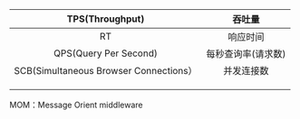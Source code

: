 | TPS\(Throughput\) | 吞吐量 |
| :---: | :---: |
| RT | 响应时间 |
| QPS\(Query Per Second\) | 每秒查询率\(请求数\) |
| SCB\(Simultaneous Browser Connections） | 并发连接数 |
|  |  |
|  |  |
|  |  |

MOM：Message Orient middleware

